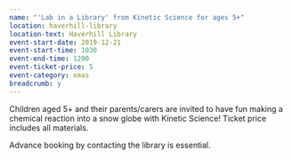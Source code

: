 ```yaml
---
name: "'Lab in a Library' from Kinetic Science for ages 5+"
location: haverhill-library
location-text: Haverhill Library
event-start-date: 2019-12-21
event-start-time: 1030
event-end-time: 1200
event-ticket-price: 5
event-category: xmas
breadcrumb: y
---
```


Children aged 5+ and their parents/carers are invited to have fun making a chemical reaction into a snow globe with Kinetic Science! Ticket price includes all materials.

Advance booking by contacting the library is essential.

